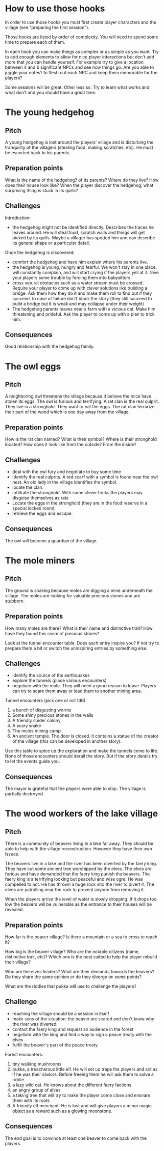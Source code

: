 # How to use those hooks

In order to use those hooks you must first create player characters and the village (see "preparing the first session").

Those hooks are listed by order of complexity. You will need to spend some time to prepare each of them.

In each hook you can make things as complex or as simple as you want. Try to add enough elements to allow for nice player interactions but don't add more that you can handle yourself. For example try to give a location between 4 and 6 significant NPCs and see how things go. Are you able to juggle your notes? to flesh out each NPC and keep them memorable for the players?

Some sessions will be great. Other less so. Try to learn what works and what don't and you should have a great time.

# The young hedgehog

## Pitch

A young hedgehog is lost around the players' village and is disturbing the tranquility of the villagers (stealing food, making scratches, etc). He must be escorted back to his parents.

## Preparation points

What is the name of the hedgehog? of its parents? Where do they live? How does their house look like? When the player discover the hedgehog, what surprising thing is stuck in its quills?

## Challenges

Introduction:
- the hedgehog might not be identified directly. Describes the traces he leaves around. He will steal food, scratch walls and things will get picked by its quills. Maybe a villager has spotted him and can describe its general shape or a particular detail.

Once the hedgehog is discovered:
- comfort the hedgehog and have him explain where his parents live.
- the hedgehog is young, hungry and fearful. We won't stay in one place, will constantly complain, and will start crying if the players yell at it. Give your players some trouble by forcing them into babysitters.
- cross natural obstacles such as a water stream must be crossed. Require your player to come up with clever solutions like building a bridge. Ask them how they do it and make them roll to find out if they succeed. In case of failure don't block the story (they still succeed to build a bridge but it is weak and may collapse under their weight)
- The hedgehog parents leaves near a farm with a vicious cat. Make him threatening and prideful. Ask the player to come up with a plan to trick him.

## Consequences

Good relationship with the hedgehog family.

# The owl eggs

## Pitch

A neighboring owl threatens the village because it believe the mice have stolen its eggs. The owl is furious and terrifying. A rat clan is the real culprit. They live in a stronghold. They want to eat the eggs. The rat clan terrorize their part of the wood which is one day away from the village.

## Preparation points

How is the rat clan named? What is their symbol? Where is their stronghold located? How does it look like from the outside? From the inside?

## Challenges

- deal with the owl fury and negotiate to buy some time
- identify the real culprits. A red scarf with a symbol is found near the owl nest. An old lady in the village identifies the symbol.
- locate the clan.
- infiltrate the stronghold. With some clever tricks the players may disguise themselves as rats
- Locate the eggs in the stronghold (they are in the food reserve in a special locked room).
- retrieve the eggs and escape.

## Consequences

The owl will become a guardian of the village.

# The mole miners

## Pitch

The ground is shaking because moles are digging a mine underneath the village. The moles are looking for valuable precious stones and are stubborn.

## Preparation points

How many moles are there? What is their name and distinctive trait? How have they found this seam of precious stones?

Look at the tunnel encounter table. Does each entry inspire you? If not try to prepare them a bit or switch the uninspiring entries by something else.

## Challenges

- identify the source of the earthquakes
- explore the tunnels (place various encounters)
- negotiate with the mole. They will need a good reason to leave. Players can try to scare them away or lead them to another mining area.

Tunnel encounters (pick one or roll 1d6):

1. a bunch of disgusting worms
2. Some shiny precious stones in the walls
3. A friendly spider colony
4. A scary snake
5. The moles mining camp
6. An ancient temple. The door is closed. It contains a statue of the creator of the village (this can be developed in another story).

Use this table to spice up the exploration and make the tunnels come to life. None of those encounters should derail the story. But if the story derails try to let the events guide you.

## Consequences

The mayor is grateful that the players were able to stop. The village is partially destroyed.

# The wood workers of the lake village

## Pitch

There is a community of beavers living in a lake far away. They should be able to help with the village reconstruction. However they have their own issues.

The beavers live in a lake and the river has been diverted by the faery king. They have cut some ancient tree worshipped by the elves. The elves are furious and have demanded that the faery king punish the beavers. The faery king is a terrifying looking but peaceful and wise ogre. He was compelled to act. He has thrown a huge rock into the river to divert it. The elves are patrolling near the rock to prevent anyone from removing it.

When the players arrive the level of water is slowly dropping. If it drops too low the beavers will be vulnerable as the entrance to their houses will be revealed.

## Preparation points

How far is the beaver village? Is there a mountain or a sea to cross to reach it?

How big is the beaver village? Who are the notable citizens (name, distinctive trait, etc)? Which one is the best suited to help the player rebuild their village?

Who are the elves leaders? What are their demands towards the beavers? Do they share the same opinion or do they diverge on some points?

What are the riddles that pukka will use to challenge the players?

## Challenge

- reaching the village should be a session in itself
- make sens of the situation: the beaver are scared and don't know why the river was diverted.
- contact the faery king and request an audience in the forest
- negotiate with the king and find a way to sign a peace treaty with the elves
- fulfill the beaver's part of the peace treaty

Forest encounters:

1. tiny walking mushrooms
2. pukka, a treacherous little elf. He will set up traps the players and act as if he was their saviors. Before freeing them he will ask them to solve a riddle
3. a lazy wild cat. He knows about the different faery factions
4. an angry group of elves
5. a taking tree that will try to make the player come close and ensnare them with its roots
6. A friendly elf merchant. He is lost and will give players a minor magic object as a reward such as a glowing moonstone.

## Consequences

The end goal is to convince at least one beaver to come back with the players.